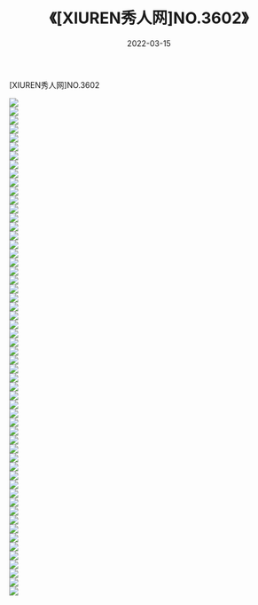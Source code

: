 ﻿---
layout: post
title:  《[XIUREN秀人网]NO.3602》
date:   2022-03-15
img: http://img.660000.xyz/Sharelink/秀人网/秀人网第04部分/[XIUREN秀人网]NO.3602/000.jpg
categories: [美女, 清纯, 唯美]
---

[XIUREN秀人网]NO.3602

 ![](http://img.660000.xyz/Sharelink/秀人网/秀人网第04部分/[XIUREN秀人网]NO.3602/001.jpg) <br>![](http://img.660000.xyz/Sharelink/秀人网/秀人网第04部分/[XIUREN秀人网]NO.3602/002.jpg) <br>![](http://img.660000.xyz/Sharelink/秀人网/秀人网第04部分/[XIUREN秀人网]NO.3602/003.jpg) <br>![](http://img.660000.xyz/Sharelink/秀人网/秀人网第04部分/[XIUREN秀人网]NO.3602/004.jpg) <br>![](http://img.660000.xyz/Sharelink/秀人网/秀人网第04部分/[XIUREN秀人网]NO.3602/005.jpg) <br>![](http://img.660000.xyz/Sharelink/秀人网/秀人网第04部分/[XIUREN秀人网]NO.3602/006.jpg) <br>![](http://img.660000.xyz/Sharelink/秀人网/秀人网第04部分/[XIUREN秀人网]NO.3602/007.jpg) <br>![](http://img.660000.xyz/Sharelink/秀人网/秀人网第04部分/[XIUREN秀人网]NO.3602/008.jpg) <br>![](http://img.660000.xyz/Sharelink/秀人网/秀人网第04部分/[XIUREN秀人网]NO.3602/009.jpg) <br>![](http://img.660000.xyz/Sharelink/秀人网/秀人网第04部分/[XIUREN秀人网]NO.3602/010.jpg) <br>![](http://img.660000.xyz/Sharelink/秀人网/秀人网第04部分/[XIUREN秀人网]NO.3602/011.jpg) <br>![](http://img.660000.xyz/Sharelink/秀人网/秀人网第04部分/[XIUREN秀人网]NO.3602/012.jpg) <br>![](http://img.660000.xyz/Sharelink/秀人网/秀人网第04部分/[XIUREN秀人网]NO.3602/013.jpg) <br>![](http://img.660000.xyz/Sharelink/秀人网/秀人网第04部分/[XIUREN秀人网]NO.3602/014.jpg) <br>![](http://img.660000.xyz/Sharelink/秀人网/秀人网第04部分/[XIUREN秀人网]NO.3602/015.jpg) <br>![](http://img.660000.xyz/Sharelink/秀人网/秀人网第04部分/[XIUREN秀人网]NO.3602/016.jpg) <br>![](http://img.660000.xyz/Sharelink/秀人网/秀人网第04部分/[XIUREN秀人网]NO.3602/017.jpg) <br>![](http://img.660000.xyz/Sharelink/秀人网/秀人网第04部分/[XIUREN秀人网]NO.3602/018.jpg) <br>![](http://img.660000.xyz/Sharelink/秀人网/秀人网第04部分/[XIUREN秀人网]NO.3602/019.jpg) <br>![](http://img.660000.xyz/Sharelink/秀人网/秀人网第04部分/[XIUREN秀人网]NO.3602/020.jpg) <br>![](http://img.660000.xyz/Sharelink/秀人网/秀人网第04部分/[XIUREN秀人网]NO.3602/021.jpg) <br>![](http://img.660000.xyz/Sharelink/秀人网/秀人网第04部分/[XIUREN秀人网]NO.3602/022.jpg) <br>![](http://img.660000.xyz/Sharelink/秀人网/秀人网第04部分/[XIUREN秀人网]NO.3602/023.jpg) <br>![](http://img.660000.xyz/Sharelink/秀人网/秀人网第04部分/[XIUREN秀人网]NO.3602/024.jpg) <br>![](http://img.660000.xyz/Sharelink/秀人网/秀人网第04部分/[XIUREN秀人网]NO.3602/025.jpg) <br>![](http://img.660000.xyz/Sharelink/秀人网/秀人网第04部分/[XIUREN秀人网]NO.3602/026.jpg) <br>![](http://img.660000.xyz/Sharelink/秀人网/秀人网第04部分/[XIUREN秀人网]NO.3602/027.jpg) <br>![](http://img.660000.xyz/Sharelink/秀人网/秀人网第04部分/[XIUREN秀人网]NO.3602/028.jpg) <br>![](http://img.660000.xyz/Sharelink/秀人网/秀人网第04部分/[XIUREN秀人网]NO.3602/029.jpg) <br>![](http://img.660000.xyz/Sharelink/秀人网/秀人网第04部分/[XIUREN秀人网]NO.3602/030.jpg) <br>![](http://img.660000.xyz/Sharelink/秀人网/秀人网第04部分/[XIUREN秀人网]NO.3602/031.jpg) <br>![](http://img.660000.xyz/Sharelink/秀人网/秀人网第04部分/[XIUREN秀人网]NO.3602/032.jpg) <br>![](http://img.660000.xyz/Sharelink/秀人网/秀人网第04部分/[XIUREN秀人网]NO.3602/033.jpg) <br>![](http://img.660000.xyz/Sharelink/秀人网/秀人网第04部分/[XIUREN秀人网]NO.3602/034.jpg) <br>![](http://img.660000.xyz/Sharelink/秀人网/秀人网第04部分/[XIUREN秀人网]NO.3602/035.jpg) <br>![](http://img.660000.xyz/Sharelink/秀人网/秀人网第04部分/[XIUREN秀人网]NO.3602/036.jpg) <br>![](http://img.660000.xyz/Sharelink/秀人网/秀人网第04部分/[XIUREN秀人网]NO.3602/037.jpg) <br>![](http://img.660000.xyz/Sharelink/秀人网/秀人网第04部分/[XIUREN秀人网]NO.3602/038.jpg) <br>![](http://img.660000.xyz/Sharelink/秀人网/秀人网第04部分/[XIUREN秀人网]NO.3602/039.jpg) <br>![](http://img.660000.xyz/Sharelink/秀人网/秀人网第04部分/[XIUREN秀人网]NO.3602/040.jpg) <br>![](http://img.660000.xyz/Sharelink/秀人网/秀人网第04部分/[XIUREN秀人网]NO.3602/041.jpg) <br>![](http://img.660000.xyz/Sharelink/秀人网/秀人网第04部分/[XIUREN秀人网]NO.3602/042.jpg) <br>![](http://img.660000.xyz/Sharelink/秀人网/秀人网第04部分/[XIUREN秀人网]NO.3602/043.jpg) <br>![](http://img.660000.xyz/Sharelink/秀人网/秀人网第04部分/[XIUREN秀人网]NO.3602/044.jpg) <br>![](http://img.660000.xyz/Sharelink/秀人网/秀人网第04部分/[XIUREN秀人网]NO.3602/045.jpg) <br>![](http://img.660000.xyz/Sharelink/秀人网/秀人网第04部分/[XIUREN秀人网]NO.3602/046.jpg) <br>![](http://img.660000.xyz/Sharelink/秀人网/秀人网第04部分/[XIUREN秀人网]NO.3602/047.jpg) <br>![](http://img.660000.xyz/Sharelink/秀人网/秀人网第04部分/[XIUREN秀人网]NO.3602/048.jpg) <br>![](http://img.660000.xyz/Sharelink/秀人网/秀人网第04部分/[XIUREN秀人网]NO.3602/049.jpg) <br>![](http://img.660000.xyz/Sharelink/秀人网/秀人网第04部分/[XIUREN秀人网]NO.3602/050.jpg) <br>![](http://img.660000.xyz/Sharelink/秀人网/秀人网第04部分/[XIUREN秀人网]NO.3602/051.jpg) <br>![](http://img.660000.xyz/Sharelink/秀人网/秀人网第04部分/[XIUREN秀人网]NO.3602/052.jpg) <br>![](http://img.660000.xyz/Sharelink/秀人网/秀人网第04部分/[XIUREN秀人网]NO.3602/053.jpg) <br>![](http://img.660000.xyz/Sharelink/秀人网/秀人网第04部分/[XIUREN秀人网]NO.3602/054.jpg) <br>![](http://img.660000.xyz/Sharelink/秀人网/秀人网第04部分/[XIUREN秀人网]NO.3602/055.jpg) <br>![](http://img.660000.xyz/Sharelink/秀人网/秀人网第04部分/[XIUREN秀人网]NO.3602/056.jpg) <br>